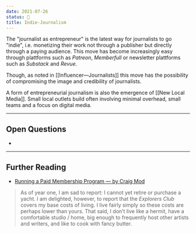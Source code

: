```yaml
---
date: 2021-07-26
status: 💸
title: Indie-Journalism
---
```


The "journalist as entrepreneur" is the latest way for journalists to go "indie", i.e. monetizing their work not through a publisher but directly through a paying audience. This move has become increasingly easy through plattforms such as *Patreon*, *Memberfull* or newsletter plattforms such as  *Substack* and *Revue*.

Though, as noted in [[Influencer—Journalists]] this move has the possibility of compromising the image and credibility of journalists.

A form of entrepreneurial journalism is also the emergence of [[New Local Media]]. Small local outlets build often involving minimal overhead, small teams and a focus on digital media.

----
## Open Questions

- 

----

## Further Reading
- [Running a Paid Membership Program — by Craig Mod](https://craigmod.com/essays/membership_programs/?utm_medium=email&utm_campaign=Roden%20035%20%20Membership%20Programs%20Year%20Two&utm_content=Roden%20035%20%20Membership%20Programs%20Year%20Two+CID_5867f133bbd6ee19459686d9adb27687&utm_source=mailbot2000&utm_term=Running%20a%20Paid%20Membership%20Program)
> As of year one, I am sad to report: I cannot yet retire or purchase a yacht. I am delighted, however, to report that the *Explorers Club* covers my base costs of living. I live fairly simply so these costs are perhaps lower than yours. That said, I don’t live like a hermit, have a comfortable studio / home, big enough to frequently host other artists and writers, and like to cook with fancy butter.
